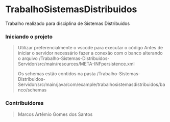 # TrabalhoSistemasDistribuidos

Trabalho realizado para disciplina de Sistemas Distribuidos

### Iniciando o projeto
> Utilizar preferencialmente o vscode para executar o código
> Antes de iniciar o servidor necessário fazer a conexão com o banco alterando o arquivo /Trabalho-Sistemas-Distribuidos-Servidor/src/main/resources/META-INFpersistence.xml
> >	<property name="javax.persistence.jdbc.url" value="jdbc:postgresql://localhost:<porta/banco>" />
> > <property name="javax.persistence.jdbc.user" value="<usuario>" />
> > <property name="javax.persistence.jdbc.password" value="<senha>" />
> Os schemas estão contidos na pasta /Trabalho-Sistemas-Distribuidos-Servidor/src/main/java/com/example/trabalhosistemasdistribuidos/banco/schemas

### Contribuidores 
> Marcos Artêmio Gomes dos Santos
